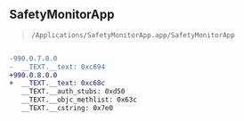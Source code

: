 ## SafetyMonitorApp

> `/Applications/SafetyMonitorApp.app/SafetyMonitorApp`

```diff

-990.0.7.0.0
-  __TEXT.__text: 0xc694
+990.0.8.0.0
+  __TEXT.__text: 0xc68c
   __TEXT.__auth_stubs: 0xd50
   __TEXT.__objc_methlist: 0x63c
   __TEXT.__cstring: 0x7e0

```
